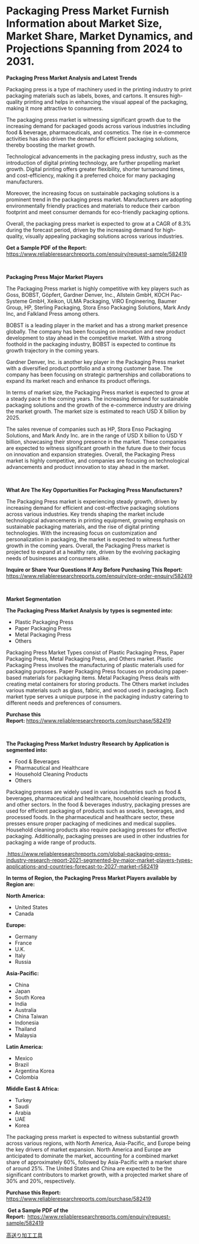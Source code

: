 <p><h1>Packaging Press Market Furnish Information about Market Size, Market Share, Market Dynamics, and Projections Spanning from 2024 to 2031.</h1></p><p><strong>Packaging Press Market Analysis and Latest Trends</strong></p>
<p><p>Packaging press is a type of machinery used in the printing industry to print packaging materials such as labels, boxes, and cartons. It ensures high-quality printing and helps in enhancing the visual appeal of the packaging, making it more attractive to consumers.</p><p>The packaging press market is witnessing significant growth due to the increasing demand for packaged goods across various industries including food & beverage, pharmaceuticals, and cosmetics. The rise in e-commerce activities has also driven the demand for efficient packaging solutions, thereby boosting the market growth.</p><p>Technological advancements in the packaging press industry, such as the introduction of digital printing technology, are further propelling market growth. Digital printing offers greater flexibility, shorter turnaround times, and cost-efficiency, making it a preferred choice for many packaging manufacturers.</p><p>Moreover, the increasing focus on sustainable packaging solutions is a prominent trend in the packaging press market. Manufacturers are adopting environmentally friendly practices and materials to reduce their carbon footprint and meet consumer demands for eco-friendly packaging options.</p><p>Overall, the packaging press market is expected to grow at a CAGR of 8.3% during the forecast period, driven by the increasing demand for high-quality, visually appealing packaging solutions across various industries.</p></p>
<p><strong>Get a Sample PDF of the Report:&nbsp;</strong> <a href="https://www.reliableresearchreports.com/enquiry/request-sample/582419">https://www.reliableresearchreports.com/enquiry/request-sample/582419</a></p>
<p>&nbsp;</p>
<p><strong>Packaging Press Major Market Players</strong></p>
<p><p>The Packaging Press market is highly competitive with key players such as Goss, BOBST, Göpfert, Gardner Denver, Inc., Allstein GmbH, KOCH Pac-Systeme GmbH, Xeikon, ULMA Packaging, VIRO Engineering, Baumer Group, HP, Sterling Packaging, Stora Enso Packaging Solutions, Mark Andy Inc, and Falkland Press among others.</p><p>BOBST is a leading player in the market and has a strong market presence globally. The company has been focusing on innovation and new product development to stay ahead in the competitive market. With a strong foothold in the packaging industry, BOBST is expected to continue its growth trajectory in the coming years.</p><p>Gardner Denver, Inc. is another key player in the Packaging Press market with a diversified product portfolio and a strong customer base. The company has been focusing on strategic partnerships and collaborations to expand its market reach and enhance its product offerings.</p><p>In terms of market size, the Packaging Press market is expected to grow at a steady pace in the coming years. The increasing demand for sustainable packaging solutions and the growth of the e-commerce industry are driving the market growth. The market size is estimated to reach USD X billion by 2025.</p><p>The sales revenue of companies such as HP, Stora Enso Packaging Solutions, and Mark Andy Inc. are in the range of USD X billion to USD Y billion, showcasing their strong presence in the market. These companies are expected to witness significant growth in the future due to their focus on innovation and expansion strategies. Overall, the Packaging Press market is highly competitive, and companies are focusing on technological advancements and product innovation to stay ahead in the market.</p></p>
<p>&nbsp;</p>
<p><strong>What Are The Key Opportunities For Packaging Press Manufacturers?</strong></p>
<p><p>The Packaging Press market is experiencing steady growth, driven by increasing demand for efficient and cost-effective packaging solutions across various industries. Key trends shaping the market include technological advancements in printing equipment, growing emphasis on sustainable packaging materials, and the rise of digital printing technologies. With the increasing focus on customization and personalization in packaging, the market is expected to witness further growth in the coming years. Overall, the Packaging Press market is projected to expand at a healthy rate, driven by the evolving packaging needs of businesses and consumers alike.</p></p>
<p><strong>Inquire or Share Your Questions If Any Before Purchasing This Report:</strong> <a href="https://www.reliableresearchreports.com/enquiry/pre-order-enquiry/582419">https://www.reliableresearchreports.com/enquiry/pre-order-enquiry/582419</a></p>
<p>&nbsp;</p>
<p><strong>Market Segmentation</strong></p>
<p><strong>The Packaging Press Market Analysis by types is segmented into:</strong></p>
<p><ul><li>Plastic Packaging Press</li><li>Paper Packaging Press</li><li>Metal Packaging Press</li><li>Others</li></ul></p>
<p><p>Packaging Press Market Types consist of Plastic Packaging Press, Paper Packaging Press, Metal Packaging Press, and Others market. Plastic Packaging Press involves the manufacturing of plastic materials used for packaging purposes. Paper Packaging Press focuses on producing paper-based materials for packaging items. Metal Packaging Press deals with creating metal containers for storing products. The Others market includes various materials such as glass, fabric, and wood used in packaging. Each market type serves a unique purpose in the packaging industry catering to different needs and preferences of consumers.</p></p>
<p><strong>Purchase this Report:&nbsp;</strong><a href="https://www.reliableresearchreports.com/purchase/582419">https://www.reliableresearchreports.com/purchase/582419</a></p>
<p>&nbsp;</p>
<p><strong>The Packaging Press Market Industry Research by Application is segmented into:</strong></p>
<p><ul><li>Food & Beverages</li><li>Pharmacutical and Healthcare</li><li>Household Cleaning Products</li><li>Others</li></ul></p>
<p><p>Packaging presses are widely used in various industries such as food & beverages, pharmaceutical and healthcare, household cleaning products, and other sectors. In the food & beverages industry, packaging presses are used for efficient packaging of products such as snacks, beverages, and processed foods. In the pharmaceutical and healthcare sector, these presses ensure proper packaging of medicines and medical supplies. Household cleaning products also require packaging presses for effective packaging. Additionally, packaging presses are used in other industries for packaging a wide range of products.</p></p>
<p><a href="https://www.reliableresearchreports.com/global-packaging-press-industry-research-report-2021-segmented-by-major-market-players-types-applications-and-countries-forecast-to-2027-market-r582419">&nbsp;https://www.reliableresearchreports.com/global-packaging-press-industry-research-report-2021-segmented-by-major-market-players-types-applications-and-countries-forecast-to-2027-market-r582419</a></p>
<p><strong>In terms of Region, the Packaging Press Market Players available by Region are:</strong></p>
<p>
    <p> <strong> North America: </strong>
        <ul>
            <li>United States</li>
            <li>Canada</li>
        </ul>
        </p> 
    <p> <strong> Europe: </strong>
        <ul>
            <li>Germany</li>
            <li>France</li>
            <li>U.K.</li>
            <li>Italy</li>
            <li>Russia</li>
        </ul>
        </p> 
    <p> <strong> Asia-Pacific: </strong>
        <ul>
            <li>China</li>
            <li>Japan</li>
            <li>South Korea</li>
            <li>India</li>
            <li>Australia</li>
            <li>China Taiwan</li>
            <li>Indonesia</li>
            <li>Thailand</li>
            <li>Malaysia</li>
        </ul>
        </p> 
    <p> <strong> Latin America: </strong>
        <ul>
            <li>Mexico</li>
            <li>Brazil</li>
            <li>Argentina Korea</li>
            <li>Colombia</li>
        </ul>
        </p> 
    <p> <strong> Middle East & Africa: </strong>
        <ul>
            <li>Turkey</li>
            <li>Saudi</li>
            <li>Arabia</li>
            <li>UAE</li>
            <li>Korea</li>
        </ul>
    </p>
    </p>
<p><p>The packaging press market is expected to witness substantial growth across various regions, with North America, Asia-Pacific, and Europe being the key drivers of market expansion. North America and Europe are anticipated to dominate the market, accounting for a combined market share of approximately 60%, followed by Asia-Pacific with a market share of around 25%. The United States and China are expected to be the significant contributors to market growth, with a projected market share of 30% and 20%, respectively.</p></p>
<p><strong>Purchase this Report: </strong><a href="https://www.reliableresearchreports.com/purchase/582419">https://www.reliableresearchreports.com/purchase/582419</a></p>
<p>&nbsp;<strong>Get a Sample PDF of the Report:&nbsp;&nbsp;</strong><a href="https://www.reliableresearchreports.com/enquiry/request-sample/582419">https://www.reliableresearchreports.com/enquiry/request-sample/582419</a></p>
<p><strong></strong></p>
<p><p><a href="https://medium.com/@karinaokon69/%E3%83%8F%E3%82%A4%E3%83%95%E3%82%A3%E3%83%BC%E3%83%89%E3%83%9F%E3%83%AA%E3%83%B3%E3%82%B0%E3%83%84%E3%83%BC%E3%83%AB%E5%B8%82%E5%A0%B4%E5%B1%95%E6%9C%9B-%E7%94%A3%E6%A5%AD%E6%A6%82%E8%A6%81%E3%81%A8%E4%BA%88%E6%B8%AC-2024%E5%B9%B4%E3%81%8B%E3%82%892031%E5%B9%B4-1bfa70d6a2f7">高送り加工工具</a></p></p>